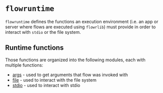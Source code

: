 # `flowruntime`

`flowruntime` defines the functions an execution environment 
(i.e. an app or server where flows are executed using `flowrlib`) must provide
in order to interact with `stdio` or the file system.

## Runtime functions
Those functions are organized into the following modules, each with multiple functions:
* [args](args/args.md) - used to get arguments that flow was invoked with
* [file](file/file.md) - used to interact with the file system
* [stdio](stdio/stdio.md) - used to interact with stdio
